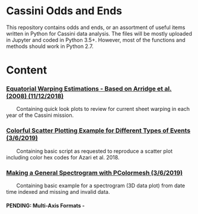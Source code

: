 # Cassini Odds and Ends 
This repository contains odds and ends, or an assortment of useful items written in Python for Cassini data analysis. The files will be mostly uploaded in Jupyter and coded in Python 3.5+. 
However, most of the functions and methods should work in Python 2.7. 

# Content
### [Equatorial Warping Estimations - Based on Arridge et al. (2008) (11/12/2018)](https://github.com/astro-abby/cassini_odds_ends/blob/master/CurrentSheet/Saturn_current_sheet_warping.ipynb)
&nbsp;&nbsp;&nbsp;&nbsp;&nbsp;&nbsp; Containing quick look plots to review for current sheet warping in each year of the Cassini mission. 

### [Colorful Scatter Plotting Example for Different Types of Events (3/6/2019)](https://github.com/astro-abby/cassini_odds_ends/blob/master/ColorfulScatter/Colorful_scatter_plot.ipynb)
&nbsp;&nbsp;&nbsp;&nbsp;&nbsp;&nbsp; Containing basic script as requested to reproduce a scatter plot including color hex codes for Azari et al. 2018. 


### [Making a General Spectrogram with PColormesh (3/6/2019)](https://github.com/astro-abby/cassini_odds_ends/blob/master/Spectrogram/Spectrogram_example.ipynb)
&nbsp;&nbsp;&nbsp;&nbsp;&nbsp;&nbsp; Containing basic example for a spectrogram (3D data plot) from date time indexed and missing and invalid data.


#### PENDING: Multi-Axis Formats -
&nbsp;&nbsp;&nbsp;&nbsp;&nbsp;&nbsp;
